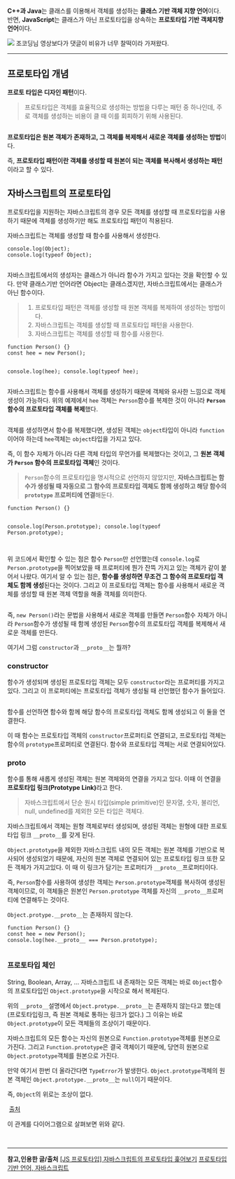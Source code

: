 <p><img alt="" src="https://velog.velcdn.com/images/yeonhee314/post/748418c4-af64-4d43-8c1b-b17dda92053e/image.png" /></p>
<p><strong>C++과 Java</strong>는 클래스를 이용해서 객체를 생성하는 <strong>클래스 기반 객체 지향 언어</strong>이다.
반면, <strong>JavaScript</strong>는 클래스가 아닌 프로토타입을 상속하는 <strong>프로토타입 기반 객체지향 언어</strong>이다.
<br /></p>
<img src="https://velog.velcdn.com/images/yeonhee314/post/723f9492-b781-479b-9f3a-e9711736a36c/image.png" />
<span style="font-size: 14px;">조코딩님 영상보다가 댓글이 비유가 너무 찰떡이라 가져왔다.</span>

<br />

<hr />

<h2 id="프로토타입-개념">프로토타입 개념</h2>
<p><strong>프로토 타입은 디자인 패턴</strong>이다.</p>
<blockquote>
<p>프로토타입은 객체를 효율적으로 생성하는 방법을 다루는 패턴 중 하나인데,
주로 객체를 생성하는 비용이 클 때 이를 회피하기 위해 사용된다.</p>
</blockquote>
<p><img alt="" src="https://velog.velcdn.com/images/yeonhee314/post/b9069be0-4c97-412e-acdb-544919a594a5/image.png" /></p>
<p><strong>프로토타입은 원본 객체가 존재하고, 그 객체를 복제해서 새로운 객체를 생성하는 방법</strong>이다.</p>
<p>즉, <strong>프로토타입 패턴이란 객체를 생성할 때 원본이 되는 객체를 복사해서 생성하는 패턴</strong>이라고 할 수 있다.
<br /></p>
<h2 id="자바스크립트의-프로토타입">자바스크립트의 프로토타입</h2>
<p>프로토타입을 지원하는 자바스크립트의 경우 모든 객체를 생성할 때 프로토타입을 사용하기 때문에
객체를 생성하기만 해도 프로토타입 패턴이 적용된다.</p>
<p>자바스크립트는 객체를 생성할 때 함수를 사용해서 생성한다.</p>
<pre><code class="language-javascript">console.log(Object);
console.log(typeof Object);</code></pre>
<p><img alt="" src="https://velog.velcdn.com/images/yeonhee314/post/7f1802e1-c6e7-4418-a6e8-3c5a66012bbe/image.png" /></p>
<p>자바스크립트에서의 생성자는 클래스가 아니라 함수가 가지고 있다는 것을 확인할 수 있다.
만약 클래스기반 언어라면 Object는 클래스겠지만, 자바스크립트에서는 클래스가 아닌 함수이다.
<br /></p>
<blockquote>
<ol>
<li>프로토타입 패턴은 객체를 생성할 때 원본 객체를 복제하여 생성하는 방법이다.</li>
<li>자바스크립트는 객체를 생성할 때 프로토타입 패턴을 사용한다.</li>
<li>자바스크립트는 객체를 생성할 때 함수를 사용한다.</li>
</ol>
</blockquote>
<pre><code class="language-javascript">function Person() {}
const hee = new Person();

console.log(hee);
console.log(typeof hee);
</code></pre>
<p>자바스크립트는 함수를 사용해서 객체를 생성하기 때문에 객체와 유사한 느낌으로 객체 생성이 가능하다.
위의 예제에서 <code>hee</code> 객체는 <code>Person</code>함수를 복제한 것이 아니라 <strong><code>Person</code>함수의 프로토타입 객체를 복제</strong>했다.</p>
<p><img alt="" src="https://velog.velcdn.com/images/yeonhee314/post/450a00c5-c62c-4fbc-a7d2-88d9d6c94c78/image.png" /></p>
<p>객체를 생성하면서 함수를 복제했다면, 생성된 객체는 <code>object</code>타입이 아니라 <code>function</code>이어야 하는데 <code>hee</code>객체는 <code>object</code>타입을 가지고 있다.</p>
<p>즉, 이 함수 자체가 아니라 다른 객체 타입의 무언가를 복제했다는 것이고,
그 <strong>원본 객체가 <code>Person</code> 함수의 프로토타입 객체</strong>인 것이다.</p>
<blockquote>
<p><code>Person</code>함수의 프로토타입을 명시적으로 선언하지 않았지만,
<strong>자바스크립트는 함수가 생성될 때 자동으로 그 함수의 프로토타입 객체도 함께 생성하고 해당 함수의 <code>prototype</code> 프로퍼티에 연결</strong>해둔다.</p>
</blockquote>
<pre><code class="language-javascript">function Person() {}

console.log(Person.prototype);
console.log(typeof Person.prototype);</code></pre>
<p><img alt="" src="https://velog.velcdn.com/images/yeonhee314/post/edda40f0-7eab-4f6f-97aa-db43c91a99ed/image.png" /></p>
<p>위 코드에서 확인할 수 있는 점은 함수 <code>Person</code>만 선언했는데 <code>console.log</code>로 <code>Person.prototype</code>을 찍어보았을 때 프로퍼티에 뭔가 잔뜩 가지고 있는 객체가 같이 붙어서 나왔다.
여기서 알 수 있는 점은, <strong>함수를 생성하면 무조건 그 함수의 프로토타입 객체도 함께 생성</strong>된다는 것이다.
그리고 이 프로토타입 객체는 함수를 사용해서 새로운 객체를 생성할 때 원본 객체 역할을 해줄 객체를 의미한다.</p>
<p><img alt="" src="https://velog.velcdn.com/images/yeonhee314/post/117b0ecc-1463-413f-98cc-6dfdb75cc603/image.png" /></p>
<p>즉, <code>new Person()</code>라는 문법을 사용해서 새로운 객체를 만들면 <code>Person</code>함수 자체가 아니라 <code>Person</code>함수가 생성될 때 함께 생성된 <code>Person</code>함수의 프로토타입 객체를 복제해서 새로운 객체를 만든다.</p>
<p>여기서 그럼 <code>constructor</code>과 <code>__proto__</code>는 뭘까?</p>
<h3 id="constructor">constructor</h3>
<p>함수가 생성되며 생성된 프로토타입 객체는 모두 <code>constructor</code>라는 프로퍼티를 가지고 있다.
그리고 이 프로퍼티에는 프로토타입 객체가 생성될 때 선언했던 함수가 들어있다.</p>
<p><img alt="" src="https://velog.velcdn.com/images/yeonhee314/post/c0b3cf80-1e9a-4bf8-a68b-b2feb7e017b9/image.png" /></p>
<p>함수를 선언하면 함수와 함께 해당 함수의 프로토타입 객체도 함께 생성되고 이 둘을 연결한다.
<img alt="" src="https://velog.velcdn.com/images/yeonhee314/post/284430c9-3697-4d55-868c-4c9ffc9fa33e/image.png" /></p>
<p>이 때 함수는 프로토타입 객체의 <code>constructor</code>프로퍼티로 연결되고, 프로토타입 객체는 함수의 <code>prototype</code>프로퍼티로 연결된다.
함수와 프로토타입 객체는 서로 연결되어있다.</p>
<h3 id="proto"><strong>proto</strong></h3>
<p>함수를 통해 새롭게 생성된 객체는 원본 객체와의 연결을 가지고 있다.
이때 이 연결을 <strong>프로토타입 링크(Prototype Link)</strong>라고 한다.</p>
<blockquote>
<p>자바스크립트에서 단순 원시 타입(simple primitive)인 문자열, 숫자, 불리언, null, undefined를 제외한 모든 타입은 객체다.</p>
</blockquote>
<p>자바스크립트에서 객체는 원형 객체로부터 생성되며, 생성된 객체는 원형에 대한 프로토타입 링크 <code>__proto__</code>를 갖게 된다.</p>
<p><code>Object.prototype</code>을 제외한 자바스크립트 내의 모든 객체는 원본 객체를 기반으로 복사되어 생성되었기 때문에, 자신의 원본 객체로 연결되어 있는 프로토타입 링크 또한 모든 객체가 가지고있다. 이 때 이 링크가 담기는 프로퍼티가 <code>__proto__</code>프로퍼티이다.</p>
<p>즉, <code>Person</code>함수를 사용하여 생성한 객체는 <code>Person.prototype</code>객체를 복사하여 생성된 객체이므로, 이 객체들은 원본인 <code>Person.prototype</code> 객체를 자신의 <code>__proto__</code>프로퍼티에 연결해두는 것이다.</p>
<p><code>Object.protype.__proto__</code>는 존재하지 않는다.</p>
<pre><code class="language-javascript">function Person() {}
const hee = new Person();
console.log(hee.__proto__ === Person.prototype);
</code></pre>
<p><img alt="" src="https://velog.velcdn.com/images/yeonhee314/post/9ff8f586-38bb-47df-a20e-f533ec0f9c92/image.png" /></p>
<h3 id="프로토타입-체인">프로토타입 체인</h3>
<p>String, Boolean, Array, ... 자바스크립트 내 존재하는 모든 객체는 바로 <code>Object</code>함수의 프로토타입인 <code>Object.prototype</code>을 시작으로 해서 복제된다.</p>
<p>위의 <code>__proto__</code>설명에서 <code>Object.protype.__proto__</code>는 존재하지 않는다고 했는데(프로토타입링크, 즉 원본 객체로 통하는 링크가 없다.) 그 이유는 바로 <code>Object.prototype</code>이 모든 객체들의 조상이기 때문이다.</p>
<p>자바스크립트의 모든 함수는 자신의 원본으로 <code>Function.prototype</code>객체를 원본으로 가진다.
그리고 <code>Function.prototype</code>은 결국 객체이기 때문에, 당연히 원본으로 <code>Object.prototype</code>객체를 원본으로 가진다.</p>
<p>만약 여기서 한번 더 올라간다면 <code>TypeError</code>가 발생한다.
<code>Object.prototype</code>객체의 원본 객체인 <code>Object.prototype.__proto__</code>는 <code>null</code>이기 때문이다.</p>
<p>즉, <code>Object</code>의 위로는 조상이 없다.</p>
<p><img alt="" src="https://velog.velcdn.com/images/yeonhee314/post/ea1d3cbd-56e0-45d5-aad8-2d10d265f85a/image.png" />
<a href="https://evan-moon.github.io/2019/10/23/js-prototype/">출처</a></p>
<p>이 관계를 다이어그램으로 살펴보면 위와 같다.</p>
<br />
<hr />

<p><strong>참고,인용한 글/출처</strong>
<a href="https://evan-moon.github.io/2019/10/23/js-prototype/">[JS 프로토타입] 자바스크립트의 프로토타입 훑어보기</a>
<a href="https://ui.toast.com/weekly-pick/ko_20160603">프로토타입 기반 언어, 자바스크립트</a></p>